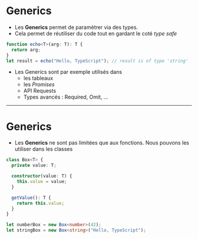 # Generics

- Les **Generics** permet de paramètrer via des types.
- Cela permet de réutiliser du code tout en gardant le coté _type safe_

```typescript
function echo<T>(arg: T): T {
  return arg;
}
let result = echo("Hello, TypeScript"); // result is of type 'string'
```

- Les Generics sont par exemple utilisés dans
  - les tableaux
  - les _Promises_
  - API Requests
  - Types avancés : Required, Omit, ...

---

# Generics

- Les **Generics** ne sont pas limitées que aux fonctions. Nous pouvons les utiliser dans les classes

```typescript
class Box<T> {
  private value: T;

  constructor(value: T) {
    this.value = value;
  }

  getValue(): T {
    return this.value;
  }
}

let numberBox = new Box<number>(42);
let stringBox = new Box<string>("Hello, TypeScript");
```

